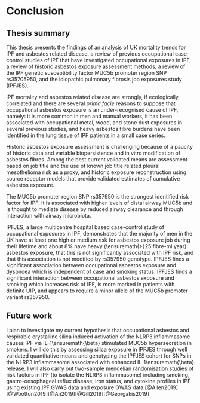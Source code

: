 # Conclusion

<!-- 
A chapter that concludes the thesis by summarising the learning points
and outlining future areas for research
-->

## Thesis summary

This thesis presents the findings of an analysis of UK mortality trends for IPF and asbestos related disease, a review of previous occupational case-control studies of IPF that have investigated occupational exposures in IPF, a review of historic asbestos exposure assessment methods, a review of the IPF genetic susceptibility factor MUC5b promoter region SNP rs35705950, and the idiopathic pulmonary fibrosis job exposures study (IPFJES).

IPF mortality and asbestos related disease are strongly, if ecologically, correlated and there are several *prima facie* reasons to suppose that occupational asbestos exposure is an under-recognised cause of IPF, namely: it is more common in men and manual workers, it has been associated with occupational metal, wood, and stone dust exposures in several previous studies, and heavy asbestos fibre burdens have been identified in the lung tissue of IPF patients in a small case series. 

Historic asbestos exposure assessment is challenging because of a paucity of historic data and variable biopersistence and in vitro modification of asbestos fibres. Among the best current validated means are assessment based on job title and the use of known job title related pleural mesothelioma risk as a proxy, and historic exposure reconstruction using source receptor models that provide validated estimates of cumulative asbestos exposure.

The MUC5b promoter region SNP rs357950 is the strongest identified risk factor for IPF. It is associated with higher levels of distal airway MUC5b and is thought to mediate disease by reduced airway clearance and through interaction with airway microbiota.  

IPFJES, a large multicentre hospital based case-control study of occupational exposures in IPF, demonstrates that the majority of men in the UK have at least one high or medium risk for asbestos exposure job during their lifetime and about 8% have heavy (\ensuremath{>}25 fibre-ml.year) asbestos exposure, that this is not significantly associated with IPF risk, and that this association is not modified by rs357950 genotype. IPFJES finds a significant association between occupational asbestos exposure and dyspnoea which is independent of case and smoking status. IPFJES finds a significant interaction between occupational asbestos exposure and smoking which increases risk of IPF, is more marked in patients with definite UIP, and appears to require a minor allele of the MUC5b promoter variant rs357950. 

## Future work

I plan to investigate my current hypothesis that occupational asbestos and respirable crystalline silica induced activation of the NLRP3 inflammasome causes IPF via IL-1\ensuremath{\beta} stimulated MUC5b hypersecretion in smokers. I will do this by assessing silica exposure in IPFJES through well validated quantitative means and genotyping the IPFJES cohort for SNPs in the NLRP3 inflammasome associated with enhanced IL-1\ensuremath{\beta} release. I will also carry out two-sample mendelian randomisation studies of risk factors in IPF (to isolate the NLRP3 inflammasome) including smoking, gastro-oesophageal reflux disease, iron status, and cytokine profiles in IPF using existing IPF GWAS data and exposure GWAS data.[@Allen2019][@Wootton2019][@An2019][@Gill2019][@Georgakis2019] 



